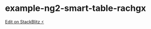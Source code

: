 # example-ng2-smart-table-rachgx

[Edit on StackBlitz ⚡️](https://stackblitz.com/edit/example-ng2-smart-table-rachgx)